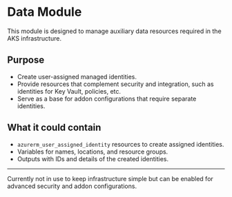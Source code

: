 # Data Module

This module is designed to manage auxiliary data resources required in the AKS infrastructure.

## Purpose

- Create user-assigned managed identities.
- Provide resources that complement security and integration, such as identities for Key Vault, policies, etc.
- Serve as a base for addon configurations that require separate identities.

## What it could contain

- `azurerm_user_assigned_identity` resources to create assigned identities.
- Variables for names, locations, and resource groups.
- Outputs with IDs and details of the created identities.

---

Currently not in use to keep infrastructure simple but can be enabled for advanced security and addon configurations.
